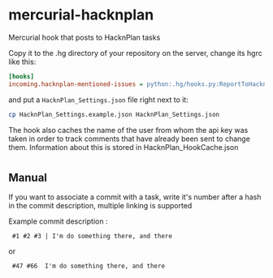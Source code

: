 
# mercurial-hacknplan
Mercurial hook that posts to HacknPlan tasks

Copy it to the .hg directory of your repository on the server, change its hgrc like this:

```ini
[hooks]
incoming.hacknplan-mentioned-issues = python:.hg/hooks.py:ReportToHacknPlan
```

and put a `HacknPlan_Settings.json` file right next to it:

```sh
cp HacknPlan_Settings.example.json HacknPlan_Settings.json
```

The hook also caches the name of the user from whom the api key was taken in order to track comments that have already been sent to change them. Information about this is stored in HacknPlan_HookCache.json
#
## Manual


If you want to associate a commit with a task, write it's number after a hash in the commit description, multiple linking is supported

Example commit description : 
```
 #1 #2 #3 | I'm do something there, and there
```
or
```
 #47 #66  I'm do something there, and there
```
